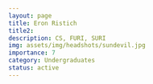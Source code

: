 ```yaml
---
layout: page
title: Eron Ristich 
title2: 
description: CS, FURI, SURI
img: assets/img/headshots/sundevil.jpg
importance: 7
category: Undergraduates
status: active
---
```



